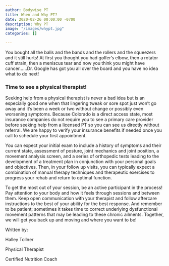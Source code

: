 ```yaml
---
author: Bodywise PT
title: When and Why PT?
date: 2020-02-26 00:00:00 -0700
description: Why PT
image: "/images/whypt.jpg"
categories: []

---
```

You bought all the balls and the bands and the rollers and the squeezers and it still hurts! At first you thought you had golfer’s elbow, then a rotator cuff strain, then a meniscus tear and now you think you might have cancer…...Dr. Google has got you all over the board and you have no idea what to do next!

### Time to see a physical therapist!

Seeking help from a physical therapist is never a bad idea but is an especially good one when that lingering tweak or sore spot just won’t go away and it’s been a week or two without change or possibly even worsening symptoms. Because Colorado is a direct access state, most insurance companies do not require you to see a primary care provider before seeking help from a licensed PT so you can see us directly without referral. We are happy to verify your insurance benefits if needed once you call to schedule your first appointment.

You can expect your initial exam to include a history of symptoms and their current state, assessment of posture, joint mechanics and joint position, a movement analysis screen, and a series of orthopedic tests leading to the development of a treatment plan in conjunction with your personal goals and objectives. Then, in your follow up visits, you can typically expect a combination of manual therapy techniques and therapeutic exercises to progress your rehab and return to optimal function.

To get the most out of your session, be an active participant in the process! Pay attention to your body and how it feels through sessions and between them. Keep open communication with your therapist and follow aftercare instructions to the best of your ability for the best response. And remember to be patient; sometimes it takes time to correct underlying dysfunctional movement patterns that may be leading to these chronic ailments. Together, we will get you back up and moving and where you want to be!

Written by:

Halley Tollner

Physical Therapist

Certified Nutrition Coach